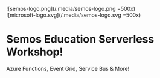 ![semos-logo.png](/.media/semos-logo.png =500x)  
![microsoft-logo.svg](/.media/semos-logo.svg =500x)
# Semos Education Serverless Workshop!
Azure Functions, Event Grid, Service Bus &amp; More!